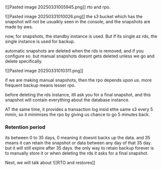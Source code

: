 
![[Pasted image 20250331005945.png]]
rto and rpo.


![[Pasted image 20250331010026.png]]
the s3 bucket which has the snapshot will not be usualkly seen in the console, and the snapshots are made by aws.

now, for snapshots, the standby instance is used. But if its single az rds, the single instance is used for backup.

automatic snapshots are deleted when the rds is removed, and if you configure so. but manual snapshots doesnt gets deleted unless we go and delete specifically.

![[Pasted image 20250331010311.png]]

if we are making manual snapshots, then the rpo depends upon us.
more frequent backup means lesser rpo.

before deleting the rds instance, itll ask you for a final snapshot, and this snapshot will contain everything about the database instance.

AT the same time, it provides a transaction log insid ethe same s3 every 5 mmin, so it minimises the rpo by giving us chance to go 5 minutes back.

### Retention period
its between 0 to 35 days, 0 meaning it doesnt backs up the data. and 35 means it can retain the snapshot or data between any day of  that 35 day. but it will still expire after 35 days. the only way to retain backup forever is to manually store it or when deleting the rds it asks for a final snapshot.

Next, we will talk about ![[RTO and restores]]
